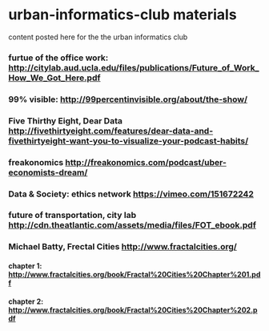 # urban-informatics-club materials 
content posted here for the the urban informatics club 
### furtue of the office work: http://citylab.aud.ucla.edu/files/publications/Future_of_Work_How_We_Got_Here.pdf

### 99% visible: http://99percentinvisible.org/about/the-show/

### Five Thirthy Eight, Dear Data http://fivethirtyeight.com/features/dear-data-and-fivethirtyeight-want-you-to-visualize-your-podcast-habits/
### freakonomics  http://freakonomics.com/podcast/uber-economists-dream/

### Data & Society: ethics network https://vimeo.com/151672242

### future of transportation, city lab http://cdn.theatlantic.com/assets/media/files/FOT_ebook.pdf

### Michael Batty, Frectal Cities http://www.fractalcities.org/ 
####        chapter 1: http://www.fractalcities.org/book/Fractal%20Cities%20Chapter%201.pdf 
####        chapter 2: http://www.fractalcities.org/book/Fractal%20Cities%20Chapter%202.pdf
